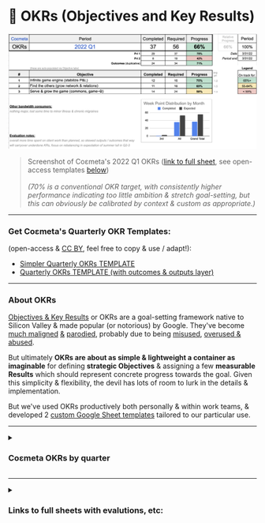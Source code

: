 # 🧮  OKRs (Objectives and Key Results)

![](https://github.com/coemeta/open-source-strategy/blob/ae90923bffe3bd46d2a57fc94e0acfe44554c6d4/media/coemeta_2022_Q1_okrs.png)
> Screenshot of Coεmeta's 2022 Q1 OKRs ([link to full sheet](https://docs.google.com/spreadsheets/d/10dart3L-j4CNjs1_kAMsvfps5kuOwhH9UkbtaUEhzEg/), see open-access templates [below](#get-co%CE%B5metas-quarterly-okr-templates)) \
> \
> *(70% is a conventional OKR target, with consistently higher performance indicating too little ambition & stretch goal-setting, but this can obviously be calibrated by context & custom as appropriate.)*

---

### Get Coεmeta's Quarterly OKR Templates: 
(open-access & [CC BY](https://creativecommons.org/licenses/by/4.0/), feel free to copy & use / adapt!): 
  - [Simpler Quarterly OKRs TEMPLATE](https://docs.google.com/spreadsheets/d/1nfITlMj17z3bu1XFgxspaA3oUKxiu1Mq7TSpTumVD70/edit?usp=sharing)
  - [Quarterly OKRs TEMPLATE (with outcomes & outputs layer)](https://docs.google.com/spreadsheets/d/1HkMnE3RZDjxyFFivCXCZrJTcjYcEOmm36pU8t2osg7U/edit#gid=1209126054)

---

### About OKRs

[Objectives & Key Results](https://en.wikipedia.org/wiki/OKR) or OKRs are a goal-setting framework native to Silicon Valley & made popular (or notorious) by Google. They've become [much maligned](https://twitter.com/seanjtaylor/status/1337086699118063616) [&](https://twitter.com/mdavidallen/status/1181964335700221953) [parodied](https://twitter.com/BedfordMusings/status/1534979751219277824), probably due to being [misused](https://twitter.com/johncutlefish/status/1522235499749908482), [overused & abused](https://twitter.com/johncutlefish/status/1499772366087340037).

But ultimately **OKRs are about as simple & lightweight a container as imaginable** for defining **strategic __Objectives__** & assigning a few **measurable __Results__** which should represent concrete progress towards the goal. Given this simplicity & flexibility, the devil has lots of room to lurk in the details & implementation. 

But we've used OKRs productively both personally & within work teams, & developed 2 [custom Google Sheet templates](#get-co%CE%B5metas-quarterly-okr-templates) tailored to our particular use. 

---

<details>
<summary>
  
### Coεmeta OKRs by quarter
</summary>

> *We find 3x3 OKRs (3 Objectives with 3 Key Results each) to be optimally elegant & robust — for aesthetic, numerological & practical reasons.*
---

| `2022 Q1` | **Key Result 1** | **Key Result 2** | **Key Result 3** |
| --- | --- | --- | --- |
| **Objective 1**: Infinite game engine (stabilize P&L) | Hit revenue break-even point by end Q1 | Test & assess 3 revenue strategies / tactics: (Web 3, Patronage, Solopreneur-focus OR Packaged services + outreach) | Set money mgmt plan |
| **Objective 2**: Find the others (grow network & relations) | Add 50 frens to CRM | Build 3 org / group alliances | 2 collabs + 6 exchanges |
| **Objective 3**: Serve & grow the game (commons, game~B) | 5 Client outcomes / impacts / testimonials | Ship 8 poasts & 3 tools | Reach 800 ppl across platforms |

- [2022 Q1 — full sheet with evaluation](https://docs.google.com/spreadsheets/d/10dart3L-j4CNjs1_kAMsvfps5kuOwhH9UkbtaUEhzEg/)

---

| `2022 Q2` | **Key Result 1** | **Key Result 2** | **Key Result 3** |
| --- | --- | --- | --- |
| **Objective 1**: Infinite game engine (stabilize P&L) | Maintain net profit thru Q2 | Test & assess 3 revenue strategies / tactics:  (Patronage, Packaged services + outreach, Web 3 OR Solopreneur resources) | Set money mgmt plan |
| **Objective 2**: Find the others (grow network & relations) | Call & steward 2 crews | 2 collabs + 6 exchanges | Explore partnerships, apprenticeship etc to scale client work |
| **Objective 3**: Serve & grow the game (commons, game~B) | 5 Client outcomes / impacts / testimonials | Ship 4 poasts & 3 tools | Reach 800 ppl across platforms |

- [2022 Q2 — full sheet with evaluation](https://docs.google.com/spreadsheets/d/1sdBfK9FYPXAVAoHKcvjufuq5_6Hso2KmdGZGU8ChG8g/)

---

| `2022 Q3` | **Key Result 1** | **Key Result 2** | **Key Result 3** |
| --- | --- | --- | --- | 
| **Objective 1**: Infinite game engine (maintain P&L) | Maintain net profit thru Q3 | Stabilize earn at 4x burn (costs), & rate >= 100 | Set money mgmt plan |
| **Objective 2**: Find the others (grow network & relations) | Steward & sustain crew | 2 collabs + 6 exchanges | Ramp up partnerships / apprenticeship to scale client work. target: 10% of freelance time supplemented |
| **Objective 3**: Serve & grow the game (commons, game~B) | 5 Client outcomes / impacts / testimonials | Ship 4 poasts & 3 tools | Reach 800 ppl across platforms |

- [2022 Q3 — full sheet with evaluation](https://docs.google.com/spreadsheets/d/17A9nv2-wEIH5hiiCrrNYSSmv6eFlKlLDqBKcdoIErQg/)

---

_... (skipped 2 quarters due to circumstances, see corresponding [Public Work Log](https://github.com/coemeta/public-work-log) entries: [1](https://github.com/coemeta/public-work-log/blob/main/2022.3.wsu.md), [2](https://github.com/coemeta/public-work-log/blob/main/2023.0.veu.md))_

---

| `2023 Q2` | **Key Result 1** | **Key Result 2** | **Key Result 3** |
| --- | --- | --- | --- | 
| **Objective 1**: Infinite game engine (revenue strategy) | Sustain & share / reinvest past harvest | Sow seeds for alt income strategies | Set money mgmt plan |
| **Objective 2**: Find the others (grow network & relations) | 3 hrs / week engaging w allied communities / platforms | convos with 9 folks re: indie mutual aid platform | Steward & sustain (& expand?) crew |
| **Objective 3**: Serve & grow the game (commons, game~B) | Spec & prototype indie mutual aid platform mvp | 9 pod / vod convos | Ship 3 poasts & 3 tools |


- [2023 Q2 — full sheet with evaluation](https://docs.google.com/spreadsheets/d/1PPdLsgDyGBRdkhxWy6r5Ff-_T1eNARAQhSGSjnxrhT0/)

</details>
  
---

<details>
<summary>

### Links to full sheets with evalutions, etc: 
</summary>

  - [2022 Q1](https://docs.google.com/spreadsheets/d/10dart3L-j4CNjs1_kAMsvfps5kuOwhH9UkbtaUEhzEg/)
  - [2022 Q2](https://docs.google.com/spreadsheets/d/1sdBfK9FYPXAVAoHKcvjufuq5_6Hso2KmdGZGU8ChG8g/)
  - [2022 Q3](https://docs.google.com/spreadsheets/d/17A9nv2-wEIH5hiiCrrNYSSmv6eFlKlLDqBKcdoIErQg/)
  - ... _(skipped 2 quarters due to circumstances, see corresponding [Public Work Log](https://github.com/coemeta/public-work-log) entries: [1](https://github.com/coemeta/public-work-log/blob/main/2022.3.wsu.md), [2](https://github.com/coemeta/public-work-log/blob/main/2023.0.veu.md))_
  - [2023 Q2](https://docs.google.com/spreadsheets/d/1PPdLsgDyGBRdkhxWy6r5Ff-_T1eNARAQhSGSjnxrhT0/)

</details>
